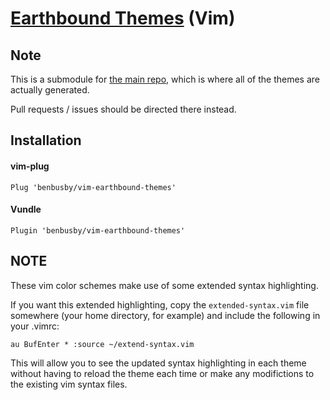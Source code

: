 # [Earthbound Themes](https://github.com/benbusby/earthbound-themes) (Vim)

## Note
This is a submodule for [the main repo](https://github.com/benbusby/earthbound-themes), which is where all of the themes are actually generated.

Pull requests / issues should be directed there instead. 

## Installation
#### vim-plug
```
Plug 'benbusby/vim-earthbound-themes'
```

#### Vundle
```
Plugin 'benbusby/vim-earthbound-themes'
```

## NOTE
These vim color schemes make use of some extended syntax highlighting.

If you want this extended highlighting, copy the ```extended-syntax.vim``` file somewhere (your home directory, for example) and include the following in your .vimrc:

```vim
au BufEnter * :source ~/extend-syntax.vim
```

This will allow you to see the updated syntax highlighting in each theme without having to reload the theme each time or make any modifictions to the existing vim syntax files.

